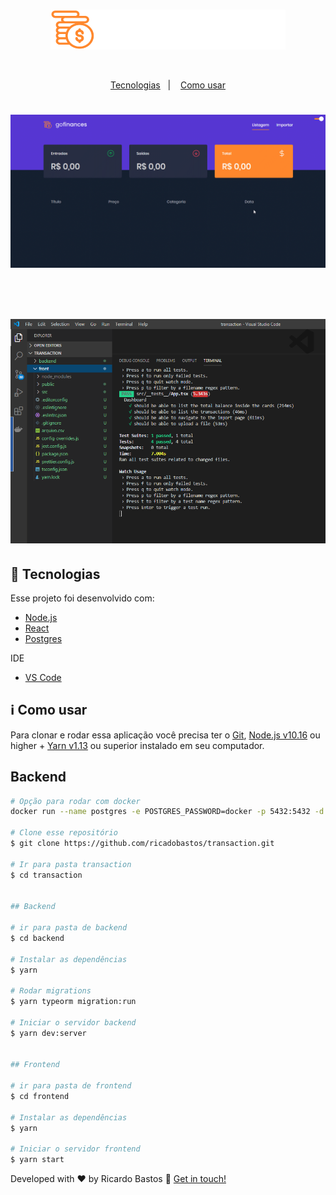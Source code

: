 <br>

<p align="center" style='color:red'>
    <img alt="Rocketbox" src="https://github.com/RicardoBastos/transaction/blob/master/front/src/assets/logo.svg" />
</p>

<br>

<p align="center">
  <a href="#rocket-tecnologias">Tecnologias</a>&nbsp;&nbsp;&nbsp;|&nbsp;&nbsp;&nbsp;
  <a href="#information_source-como-usar">Como usar</a>
</p>


<h1 align="center">
    <img alt="Rocketbox" src="https://github.com/RicardoBastos/transaction/blob/master/front/src/assets/go_finance.gif" />
</h1>

<br>

<h1 align="center">
    <img alt="Rocketbox" src="https://github.com/RicardoBastos/transaction/blob/master/front/src/assets/tests.png" />
</h1>


## :rocket: Tecnologias

Esse projeto foi desenvolvido com:

- [Node.js][nodejs]
- [React](https://pt-br.reactjs.org/)
- [Postgres](https://www.postgresql.org/)


IDE
- [VS Code][vc] 

## :information_source: Como usar

Para clonar e rodar essa aplicação você precisa ter o  [Git](https://git-scm.com), [Node.js v10.16][nodejs] ou higher + [Yarn v1.13][yarn] ou superior instalado em seu computador.


## Backend

```bash
# Opção para rodar com docker
docker run --name postgres -e POSTGRES_PASSWORD=docker -p 5432:5432 -d postgres

# Clone esse repositório
$ git clone https://github.com/ricadobastos/transaction.git

# Ir para pasta transaction
$ cd transaction


## Backend

# ir para pasta de backend
$ cd backend

# Instalar as dependências
$ yarn

# Rodar migrations
$ yarn typeorm migration:run

# Iniciar o servidor backend
$ yarn dev:server


## Frontend

# ir para pasta de frontend
$ cd frontend

# Instalar as dependências
$ yarn

# Iniciar o servidor frontend
$ yarn start


```

Developed with ♥ by Ricardo Bastos :wave: [Get in touch!](https://www.linkedin.com/in/ricardo-bastos-975592b0/)

[nodejs]: https://nodejs.org/
[yarn]: https://yarnpkg.com/
[vc]: https://code.visualstudio.com/

